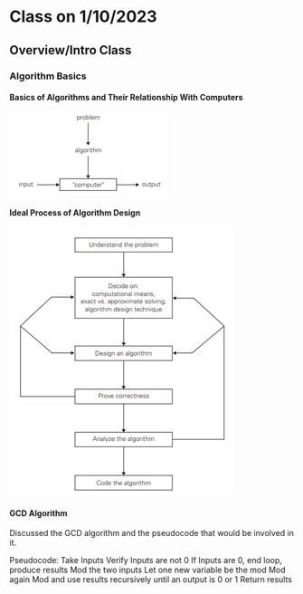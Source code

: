 # Class on 1/10/2023

## Overview/Intro Class

### Algorithm Basics

#### Basics of Algorithms and Their Relationship With Computers

![Compuer_and_Algs](Images\algorithms_with_computers.PNG)

#### Ideal Process of Algorithm Design

![Ideal Algs](Images\ideal_alg_design.PNG)

#### GCD Algorithm

Discussed the GCD algorithm and the pseudocode that would be involved in it. 

Pseudocode:
    Take Inputs
    Verify Inputs are not 0
        If Inputs are 0, end loop, produce results
    Mod the two inputs
    Let one new variable be the mod
    Mod again
    Mod and use results recursively until an output is 0 or 1
    Return results
